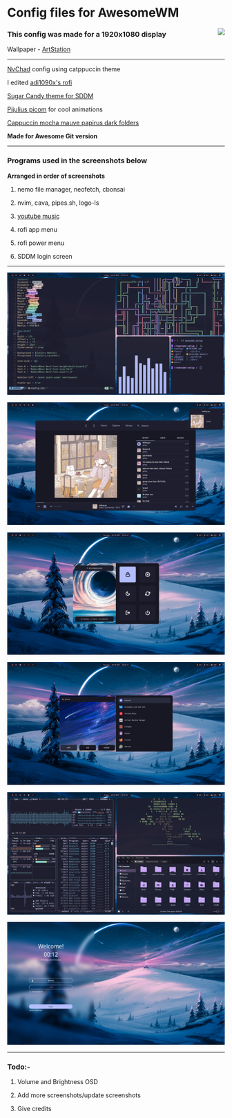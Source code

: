 # Config files for AwesomeWM

<img src="https://img.shields.io/github/stars/MeledoJames/awesome-setup?color=b4befe&labelColor=1e1e2e&style=for-the-badge" align="right" />

### This config was made for a 1920x1080 display 

Wallpaper - [ArtStation](https://www.artstation.com/artwork/4Xa124)

---

[NvChad](https://github.com/NvChad/NvChad) config using catppuccin theme

I edited [adi1090x's rofi](https://github.com/adi1090x/rofi)

[Sugar Candy theme for SDDM](https://www.opendesktop.org/p/1312658/)

[Pijulius picom](https://github.com/pijulius/picom) for cool animations

[Cappuccin mocha mauve papirus dark folders](https://github.com/catppuccin/papirus-folders)

**Made for Awesome Git version**

---

### Programs used in the screenshots below

**Arranged in order of screenshots**

1) nemo file manager, neofetch, cbonsai

2) nvim, cava, pipes.sh, logo-ls

3) [youtube music](https://github.com/th-ch/youtube-music)

4) rofi app menu

5) rofi power menu

6) SDDM login screen

---

![a](/images/1.png?raw=true)

![b](/images/2.png?raw=true)

![c](/images/3.png?raw=true)

![d](/images/4.png?raw=true)

![e](/images/5.png?raw=true)

![f](/images/6.png?raw=true)

---

### Todo:-

1) Volume and Brightness OSD

2) Add more screenshots/update screenshots

3) Give credits
